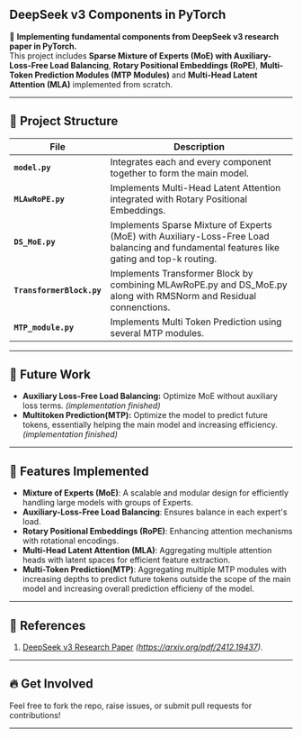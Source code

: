 ## **DeepSeek v3 Components in PyTorch**

🚀 **Implementing fundamental components from DeepSeek v3 research paper in PyTorch.**  
This project includes **Sparse Mixture of Experts (MoE) with Auxiliary-Loss-Free Load Balancing**, **Rotary Positional Embeddings (RoPE)**, **Multi-Token Prediction Modules (MTP Modules)** and **Multi-Head Latent Attention (MLA)** implemented from scratch.

---

## 📂 **Project Structure**

| File           | Description                                                                                   |
|----------------|-----------------------------------------------------------------------------------------------|
| **`model.py`**  | Integrates each and every component together to form the main model.                                |
| **`MLAwRoPE.py`** | Implements Multi-Head Latent Attention integrated with Rotary Positional Embeddings.         |
| **`DS_MoE.py`**   | Implements Sparse Mixture of Experts (MoE) with Auxiliary-Loss-Free Load balancing and fundamental features like gating and top-k routing.|
| **`TransformerBlock.py`**   | Implements Transformer Block by combining MLAwRoPE.py and DS_MoE.py along with RMSNorm and Residual connenctions. |
| **`MTP_module.py`**   | Implements Multi Token Prediction using several MTP modules. |

---

## 🌟 **Future Work**
- **Auxiliary Loss-Free Load Balancing:** Optimize MoE without auxiliary loss terms.                                                         *(implementation finished)*
- **Multitoken Prediction(MTP):** Optimize the model to predict future tokens, essentially helping the main model and increasing efficiency. *(implementation finished)*

---

## 🧪 **Features Implemented**
- **Mixture of Experts (MoE)**: A scalable and modular design for efficiently handling large models with groups of Experts.
- **Auxiliary-Loss-Free Load Balancing**: Ensures balance in each expert's load.
- **Rotary Positional Embeddings (RoPE)**: Enhancing attention mechanisms with rotational encodings.
- **Multi-Head Latent Attention (MLA)**: Aggregating multiple attention heads with latent spaces for efficient feature extraction.
- **Multi-Token Prediction(MTP)**: Aggregating multiple MTP modules with increasing depths to predict future tokens outside the scope of the main model and increasing overall prediction efficieny of the model.
---

## 📜 **References**
1. [DeepSeek v3 Research Paper](#) _(https://arxiv.org/pdf/2412.19437)._

---

## 🔥 **Get Involved**
Feel free to fork the repo, raise issues, or submit pull requests for contributions!

---

